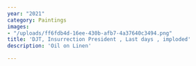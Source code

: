 ```yaml
---
year: "2021"
category: Paintings
images:
- "/uploads/ff6fdb4d-16ee-430b-afb7-4a37640c3494.png"
title: 'DJT, Insurrection President , Last days , imploded'
description: 'Oil on Linen'

---
```

